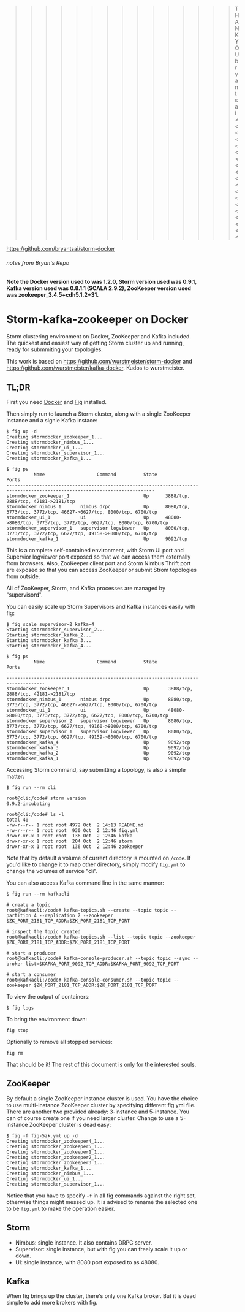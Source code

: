 >>>>>>>>>>>>>>> THANK YOU bryantsai <<<<<<<<<<<<<<<<<<<

https://github.com/bryantsai/storm-docker

###### notes from Bryan's  Repo ########


**Note the Docker version used to was 1.2.0, Storm version used was 0.9.1, Kafka version used was 0.8.1.1 (SCALA 2.9.2), ZooKeeper version used was zookeeper_3.4.5+cdh5.1.2+31.**

# Storm-kafka-zookeeper on Docker


Storm clustering environment on Docker, ZooKeeper and Kafka included. The quickest and easiest way of getting Storm cluster up and running, ready for submmiting your topologies.

This work is based on https://github.com/wurstmeister/storm-docker and https://github.com/wurstmeister/kafka-docker. Kudos to wurstmeister.



## TL;DR

First you need [Docker](https://docker.com/) and [Fig](http://orchardup.github.io/fig/index.html) installed.

Then simply run to launch a Storm cluster, along with a single ZooKeeper instance and a signle Kafka instace:

```
$ fig up -d
Creating stormdocker_zookeeper_1...
Creating stormdocker_nimbus_1...
Creating stormdocker_ui_1...
Creating stormdocker_supervisor_1...
Creating stormdocker_kafka_1...

$ fig ps
          Name                   Command          State                                  Ports
----------------------------------------------------------------------------------------------------------------------------
stormdocker_zookeeper_1                           Up      3888/tcp, 2888/tcp, 42181->2181/tcp
stormdocker_nimbus_1       nimbus drpc            Up      8080/tcp, 3773/tcp, 3772/tcp, 46627->6627/tcp, 8000/tcp, 6700/tcp
stormdocker_ui_1           ui                     Up      48080->8080/tcp, 3773/tcp, 3772/tcp, 6627/tcp, 8000/tcp, 6700/tcp
stormdocker_supervisor_1   supervisor logviewer   Up      8080/tcp, 3773/tcp, 3772/tcp, 6627/tcp, 49158->8000/tcp, 6700/tcp
stormdocker_kafka_1                               Up      9092/tcp
```

This is a complete self-contained environment, with Storm UI port and Supervior logviewer port exposed so that we can access them externally from browsers. Also, ZooKeeper client port and Storm Nimbus Thrift port are exposed so that you can access ZooKeeper or submit Strom topologies from outside.

All of ZooKeeper, Storm, and Kafka processes are managed by "supervisord".

You can easily scale up Storm Supervisors and Kafka instances easily with fig:

```
$ fig scale supervisor=2 kafka=4
Starting stormdocker_supervisor_2...
Starting stormdocker_kafka_2...
Starting stormdocker_kafka_3...
Starting stormdocker_kafka_4...

$ fig ps
          Name                   Command          State                                                 Ports
----------------------------------------------------------------------------------------------------------------------------------------------------------
stormdocker_zookeeper_1                           Up       3888/tcp, 2888/tcp, 42181->2181/tcp
stormdocker_nimbus_1       nimbus drpc            Up       8080/tcp, 3773/tcp, 3772/tcp, 46627->6627/tcp, 8000/tcp, 6700/tcp
stormdocker_ui_1           ui                     Up       48080->8080/tcp, 3773/tcp, 3772/tcp, 6627/tcp, 8000/tcp, 6700/tcp
stormdocker_supervisor_2   supervisor logviewer   Up       8080/tcp, 3773/tcp, 3772/tcp, 6627/tcp, 49160->8000/tcp, 6700/tcp
stormdocker_supervisor_1   supervisor logviewer   Up       8080/tcp, 3773/tcp, 3772/tcp, 6627/tcp, 49159->8000/tcp, 6700/tcp
stormdocker_kafka_4                               Up       9092/tcp
stormdocker_kafka_3                               Up       9092/tcp
stormdocker_kafka_2                               Up       9092/tcp
stormdocker_kafka_1                               Up       9092/tcp
```

Accessing Storm command, say submitting a topology, is also a simple matter:

```
$ fig run --rm cli

root@cli:/code# storm version
0.9.2-incubating

root@cli:/code# ls -l
total 40
-rw-r--r-- 1 root root 4972 Oct  2 14:13 README.md
-rw-r--r-- 1 root root  930 Oct  2 12:46 fig.yml
drwxr-xr-x 1 root root  136 Oct  2 12:46 kafka
drwxr-xr-x 1 root root  204 Oct  2 12:46 storm
drwxr-xr-x 1 root root  136 Oct  2 12:46 zookeeper
```

Note that by default a volume of current directory is mounted on `/code`. If you'd like to change it to map other directory, simply modify `fig.yml` to change the volumes of service "cli".

You can also access Kafka command line in the same manner:

```
$ fig run --rm kafkacli

# create a topic
root@kafkacli:/code# kafka-topics.sh --create --topic topic --partition 4 --replication 2 --zookeeper $ZK_PORT_2181_TCP_ADDR:$ZK_PORT_2181_TCP_PORT

# inspect the topic created
root@kafkacli:/code# kafka-topics.sh --list --topic topic --zookeeper $ZK_PORT_2181_TCP_ADDR:$ZK_PORT_2181_TCP_PORT

# start a producer
root@kafkacli:/code# kafka-console-producer.sh --topic topic --sync --broker-list=$KAFKA_PORT_9092_TCP_ADDR:$KAFKA_PORT_9092_TCP_PORT

# start a consumer
root@kafkacli:/code# kafka-console-consumer.sh --topic topic --zookeeper $ZK_PORT_2181_TCP_ADDR:$ZK_PORT_2181_TCP_PORT
```

To view the output of containers:

```
$ fig logs
```

To bring the environment down:

```
fig stop
```

Optionally to remove all stopped services:

```
fig rm
```

That should be it! The rest of this document is only for the interested souls.

## ZooKeeper

By default a single ZooKeeper instance cluster is used. You have the choice to use multi-instance ZooKeeper cluster by specifying different fig yml file. There are another two provided already: 3-instance and 5-instance. You can of course create one if you need larger cluster. Change to use a 5-instance ZooKeeper cluster is dead easy:

```
$ fig -f fig-5zk.yml up -d
Creating stormdocker_zookeeper4_1...
Creating stormdocker_zookeeper5_1...
Creating stormdocker_zookeeper1_1...
Creating stormdocker_zookeeper2_1...
Creating stormdocker_zookeeper3_1...
Creating stormdocker_kafka_1...
Creating stormdocker_nimbus_1...
Creating stormdocker_ui_1...
Creating stormdocker_supervisor_1...
```

Notice that you have to specify `-f` in all fig commands against the right set, otherwise things might messed up. It is advised to rename the selected one to be `fig.yml` to make the operation easier.

## Storm

* Nimbus: single instance. It also contains DRPC server.
* Supervisor: single instance, but with fig you can freely scale it up or down.
* UI: single instance, with 8080 port exposed to as 48080.

## Kafka 

When fig brings up the cluster, there's only one Kafka broker. But it is dead simple to add more brokers with fig.
